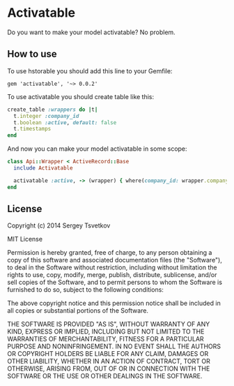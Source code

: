 # Activatable

Do you want to make your model activatable? No problem.

## How to use

To use hstorable you should add this line to your Gemfile:

```
gem 'activatable', '~> 0.0.2'
```

To use activatable you should create table like this:

```ruby
create_table :wrappers do |t|
  t.integer :company_id
  t.boolean :active, default: false
  t.timestamps
end
```

And now you can make your model activatable in some scope:

```ruby
class Api::Wrapper < ActiveRecord::Base
  include Activatable

  activatable :active, -> (wrapper) { where(company_id: wrapper.company_id) }
end
```

## License

Copyright (c) 2014 Sergey Tsvetkov

MIT License

Permission is hereby granted, free of charge, to any person obtaining
a copy of this software and associated documentation files (the
"Software"), to deal in the Software without restriction, including
without limitation the rights to use, copy, modify, merge, publish,
distribute, sublicense, and/or sell copies of the Software, and to
permit persons to whom the Software is furnished to do so, subject to
the following conditions:

The above copyright notice and this permission notice shall be
included in all copies or substantial portions of the Software.

THE SOFTWARE IS PROVIDED "AS IS", WITHOUT WARRANTY OF ANY KIND,
EXPRESS OR IMPLIED, INCLUDING BUT NOT LIMITED TO THE WARRANTIES OF
MERCHANTABILITY, FITNESS FOR A PARTICULAR PURPOSE AND
NONINFRINGEMENT. IN NO EVENT SHALL THE AUTHORS OR COPYRIGHT HOLDERS BE
LIABLE FOR ANY CLAIM, DAMAGES OR OTHER LIABILITY, WHETHER IN AN ACTION
OF CONTRACT, TORT OR OTHERWISE, ARISING FROM, OUT OF OR IN CONNECTION
WITH THE SOFTWARE OR THE USE OR OTHER DEALINGS IN THE SOFTWARE.
